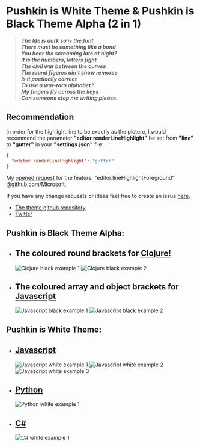 # **Pushkin is White Theme & Pushkin is Black Theme Alpha (2 in 1)**

>***The life is dark so is the font  
There must be something like a bond  
You hear the screaming late at night?  
It is the numbers, letters fight  
The civil war between the curves  
The round figures ain't show remorse  
Is it poetically correct  
To use a war-torn alphabet?  
My fingers fly across the keys  
Can someone stop me writing please.***

## **Recommendation**
In order for the highlight line to be exactly as the picture, I would recommend the parameter **"editor.renderLineHighlight"** be set from **"line"** to **"gutter"** in your **"settings.json"** file:
```json
{
  "editor.renderLineHighlight": "gutter"
}
```

My [opened request](https://github.com/Microsoft/vscode/issues/28299) for the feature: "editor.lineHighlightForeground" @github.com/Microsoft.

If you have any change requests or ideas feel free to create an issue [here](https://github.com/llatigid/Pushkin-is-White-Theme/issues).
* [The theme github repository](https://github.com/llatigid/Pushkin-is-White-Theme)
* [Twitter](https://twitter.com/ISPushkin)  

## **Pushkin is Black Theme Alpha:**
- ## The coloured round brackets for [Clojure!](https://raw.githubusercontent.com/llatigid/Pushkin-is-White-Theme/master/media/pushkin-is-black-example-clojure-1.png)

  ![Clojure black example 1](https://raw.githubusercontent.com/llatigid/Pushkin-is-White-Theme/master/media/pushkin-is-black-example-clojure-1.png)
  ![Clojure black example 2](https://raw.githubusercontent.com/llatigid/Pushkin-is-White-Theme/master/media/pushkin-is-black-example-clojure-2.png)

- ## The coloured array and object brackets for [Javascript](https://raw.githubusercontent.com/llatigid/Pushkin-is-White-Theme/master/media/pushkin-is-black-example-js-1.png)

  ![Javascript black example 1](https://raw.githubusercontent.com/llatigid/Pushkin-is-White-Theme/master/media/pushkin-is-black-example-js-1.png)
  ![Javascript black example 2](https://raw.githubusercontent.com/llatigid/Pushkin-is-White-Theme/master/media/pushkin-is-black-example-js-2.png)

## **Pushkin is White Theme:**
- ## [Javascript](https://raw.githubusercontent.com/llatigid/Pushkin-is-White-Theme/master/media/pushkin-is-white-example-js-1.png)
  ![Javascript white example 1](https://raw.githubusercontent.com/llatigid/Pushkin-is-White-Theme/master/media/pushkin-is-white-example-js-1.png)
  ![Javascript white example 2](https://raw.githubusercontent.com/llatigid/Pushkin-is-White-Theme/master/media/pushkin-is-white-example-js-2.png)
  ![Javascript white example 3](https://raw.githubusercontent.com/llatigid/Pushkin-is-White-Theme/master/media/pushkin-is-white-example-js-3.png)

- ## [Python](https://raw.githubusercontent.com/llatigid/Pushkin-is-White-Theme/master/media/pushkin-is-white-example-python.png)
  ![Python white example 1](https://raw.githubusercontent.com/llatigid/Pushkin-is-White-Theme/master/media/pushkin-is-white-example-python.png)

- ## [C#](https://raw.githubusercontent.com/llatigid/Pushkin-is-White-Theme/master/media/pushkin-is-white-example-python.png)
  ![C# white example 1](https://raw.githubusercontent.com/llatigid/Pushkin-is-White-Theme/master/media/pushkin-is-white-example-python.png)